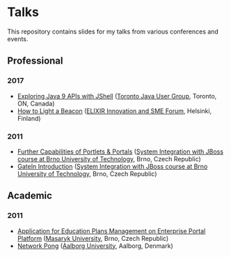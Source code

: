 # Talks

This repository contains slides for my talks from various conferences and events.

## Professional

### 2017
- [Exploring Java 9 APIs with JShell](2017-tjug-exploring-java-9-apis-with-jshell.pdf) ([Toronto Java User Group](http://www.tjug.ca/), Toronto, ON, Canada)
- [How to Light a Beacon](2017-sme-how-to-light-a-beacon.pdf) ([ELIXIR Innovation and SME Forum](https://www.elixir-europe.org/events/elixir-innovation-and-sme-forum-genomics-and-health-global-resources-local-innovation-0), Helsinki, Finland)

### 2011
- [Further Capabilities of Portlets & Portals](2011-but-further-capabilities-of-portlets-and-portals.pdf) ([System Integration with JBoss course at Brno University of Technology](https://developer.jboss.org/wiki/SystemovaIntegraceSJBossemPodzim2011), Brno, Czech Republic)
- [GateIn Introduction](2011-but-gatein-introduction.pdf) ([System Integration with JBoss course at Brno University of Technology](https://developer.jboss.org/wiki/SystemovaIntegraceSJBossemPodzim2011), Brno, Czech Republic)

## Academic

### 2011
- [Application for Education Plans Management on Enterprise Portal Platform](2011-muni-application-for-education-plans-management-on-enterprise-portal-platform) ([Masaryk University](https://www.muni.cz/), Brno, Czech Republic)
- [Network Pong](2011-aau-network-pong.pdf) ([Aalborg University](http://www.en.aau.dk/), Aalborg, Denmark)
